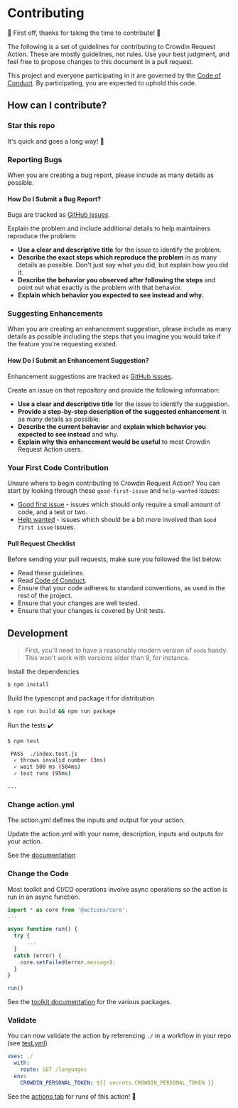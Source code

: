 # Contributing

:tada: First off, thanks for taking the time to contribute! :tada:

The following is a set of guidelines for contributing to Crowdin Request Action. These are mostly guidelines, not rules. Use your best judgment, and feel free to propose changes to this document in a pull request.

This project and everyone participating in it are governed by the [Code of Conduct](/CODE_OF_CONDUCT.md). By participating, you are expected to uphold this code.

## How can I contribute?

### Star this repo

It's quick and goes a long way! :stars:

### Reporting Bugs

When you are creating a bug report, please include as many details as possible.

#### How Do I Submit a Bug Report?

Bugs are tracked as [GitHub issues](https://github.com/andrii-bodnar/crowdin-request-action/issues/).

Explain the problem and include additional details to help maintainers reproduce the problem:

* **Use a clear and descriptive title** for the issue to identify the problem.
* **Describe the exact steps which reproduce the problem** in as many details as possible. Don't just say what you did, but explain how you did it.
* **Describe the behavior you observed after following the steps** and point out what exactly is the problem with that behavior.
* **Explain which behavior you expected to see instead and why.**

### Suggesting Enhancements

When you are creating an enhancement suggestion, please include as many details as possible including the steps that you imagine you would take if the feature you're requesting existed.

#### How Do I Submit an Enhancement Suggestion?

Enhancement suggestions are tracked as [GitHub issues](https://github.com/andrii-bodnar/crowdin-request-action/issues/).

Create an issue on that repository and provide the following information:

* **Use a clear and descriptive title** for the issue to identify the suggestion.
* **Provide a step-by-step description of the suggested enhancement** in as many details as possible.
* **Describe the current behavior** and **explain which behavior you expected to see instead** and why.
* **Explain why this enhancement would be useful** to most Crowdin Request Action users.

### Your First Code Contribution

Unsure where to begin contributing to Crowdin Request Action? You can start by looking through these `good-first-issue` and `help-wanted` issues:

* [Good first issue](https://github.com/andrii-bodnar/crowdin-request-action/issues?q=is%3Aopen+is%3Aissue+label%3A%22good+first+issue%22) - issues which should only require a small amount of code, and a test or two.
* [Help wanted](https://github.com/andrii-bodnar/crowdin-request-action/issues?q=is%3Aopen+is%3Aissue+label%3A%22help+wanted%22) - issues which should be a bit more involved than `Good first issue` issues.

#### Pull Request Checklist

Before sending your pull requests, make sure you followed the list below:

- Read these guidelines.
- Read [Code of Conduct](/CODE_OF_CONDUCT.md).
- Ensure that your code adheres to standard conventions, as used in the rest of the project.
- Ensure that your changes are well tested.
- Ensure that your changes is covered by Unit tests.

## Development

> First, you'll need to have a reasonably modern version of `node` handy. This won't work with versions older than 9, for instance.

Install the dependencies
```bash
$ npm install
```

Build the typescript and package it for distribution
```bash
$ npm run build && npm run package
```

Run the tests :heavy_check_mark:
```bash
$ npm test

 PASS  ./index.test.js
  ✓ throws invalid number (3ms)
  ✓ wait 500 ms (504ms)
  ✓ test runs (95ms)

...
```

### Change action.yml

The action.yml defines the inputs and output for your action.

Update the action.yml with your name, description, inputs and outputs for your action.

See the [documentation](https://help.github.com/en/articles/metadata-syntax-for-github-actions)


### Change the Code

Most toolkit and CI/CD operations involve async operations so the action is run in an async function.

```javascript
import * as core from '@actions/core';
...

async function run() {
  try { 
      ...
  } 
  catch (error) {
    core.setFailed(error.message);
  }
}

run()
```

See the [toolkit documentation](https://github.com/actions/toolkit/blob/master/README.md#packages) for the various packages.

### Validate

You can now validate the action by referencing `./` in a workflow in your repo (see [test.yml](.github/workflows/test.yml))

```yaml
uses: ./
  with:
    route: GET /languages
  env:
    CROWDIN_PERSONAL_TOKEN: ${{ secrets.CROWDIN_PERSONAL_TOKEN }}
```

See the [actions tab](https://github.com/andrii-bodnar/crowdin-request-action/actions) for runs of this action! :rocket:
